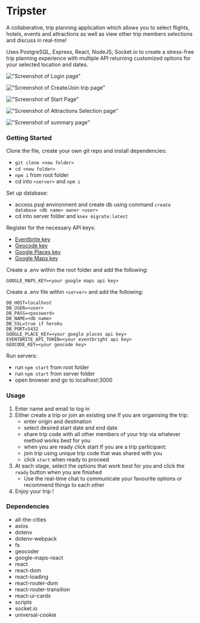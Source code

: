 Tripster
=====================

A collaberative, trip planning application which allows you to select flights, hotels, events and attractions as well as view other trip members selections and discuss in real-time!

Uses PostgreSQL, Express, React, NodeJS, Socket.io to create a stress-free trip planning experience with multiple API returning customized options for your selected location and dates.

!["Screenshot of Login page"](https://github.com/baiyjmatheus/tripster/blob/master/Screenshots/loginPage.png)

!["Screenshot of Create/Join trip page"](https://github.com/baiyjmatheus/tripster/blob/master/Screenshots/createTrip.png)

!["Screenshot of Start Page"](https://github.com/baiyjmatheus/tripster/blob/master/Screenshots/start.png)

!["Screenshot of Attractions Selection page"](https://github.com/baiyjmatheus/tripster/blob/master/Screenshots/selections.png)

!["Screenshot of summary page"](https://github.com/baiyjmatheus/tripster/blob/master/Screenshots/summary.png)

### Getting Started

Clone the file, create your own git repo and install dependencies:

- `git clone <new folder>`
- `cd <new folder>`
- `npm i` from root folder
- cd into `<server>` and `npm i`

Set up database:
- access psql environment and create db using command `create database <db name> owner <user>`
- cd into server folder and `knex migrate:latest`

Register for the necessary API keys:
- [Eventbrite key](https://www.eventbrite.com/platform/)
- [Geocode key](https://opencagedata.com/)
- [Google Places key](https://cloud.google.com/maps-platform/places/)
- [Google Maps key](https://cloud.google.com/maps-platform/maps/)

Create a .env within the root folder and add the following:
```
GOOGLE_MAPS_KEY=<your google maps api key>
```

Create a .env file within `<server>` and add the following:
```
DB_HOST=localhost
DB_USER=<user>
DB_PASS=<password>
DB_NAME=<db name>
DB_SSL=true if heroku
DB_PORT=5432
GOOGLE_PLACE_KEY=<your google places api key>
EVENTBRITE_API_TOKEN=<your eventbright api key>
GEOCODE_KEY=<your geocode key>
```

Run servers:
- run `npm start` from root folder
- run `npm start` from server folder
- open browser and go to localhost:3000

### Usage
1) Enter name and email to log in
2) Either create a trip or join an existing one
   If you are organising the trip:
    - enter origin and destination
    - select desired start date and end date
    - share trip code with all other members of your trip via whatever method works best for you
    - when you are ready click start
  If you are a trip participant:
    - join trip using unique trip code that was shared with you
    - click `start` when ready to proceed
3) At each stage, select the options that work best for you and click the `ready` button when you are finished
    - Use the real-time chat to communicate your favourite options or recommend things to each other
4) Enjoy your trip !


### Dependencies

* all-the-cities
* axios
* dotenv
* dotenv-webpack
* fs
* geocoder
* google-maps-react
* react
* react-dom
* react-loading
* react-router-dom
* react-router-transition
* react-ui-cards
* scripts
* socket.io
* universal-cookie
